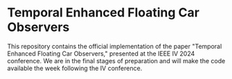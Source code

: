 # Temporal Enhanced Floating Car Observers
This repository contains the official implementation of the paper "Temporal Enhanced Floating Car Observers," presented at the IEEE IV 2024 conference. We are in the final stages of preparation and will make the code available the week following the IV conference.
